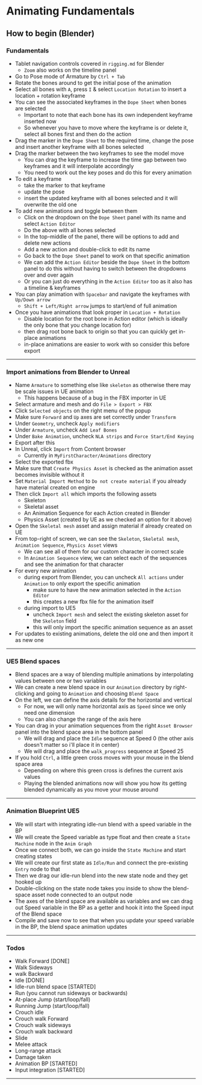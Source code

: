 # Animating Fundamentals

## How to begin (Blender)

### Fundamentals

- Tablet navigation controls covered in `rigging.md` for Blender
  - `Zoom` also works on the timeline panel
- Go to Pose mode of Armature by `Ctrl + Tab`
- Rotate the bones around to get the initial pose of the animation
- Select all bones with `A`, press `I` & select `Location Rotation` to insert a location + rotation keyframe
- You can see the associated keyframes in the `Dope Sheet` when bones are selected
  - Important to note that each bone has its own independent keyframe inserted now
  - So whenever you have to move where the keyframe is or delete it, select all bones first and then do the action
- Drag the marker in the `Dope Sheet` to the required time, change the pose and insert another keyframe with all bones selected
- Drag the marker between the two keyframes to see the model move
  - You can drag the keyframe to increase the time gap between two keyframes and it will interpolate accordingly
  - You need to work out the key poses and do this for every animation
- To edit a keyframe
  - take the marker to that keyframe
  - update the pose
  - insert the updated keyframe with all bones selected and it will overwrite the old one
- To add new animations and toggle between them
  - Click on the dropdown on the `Dope Sheet` panel with its name and select `Action Editor`
  - Do the above with all bones selected
  - In the top-middle of the panel, there will be options to add and delete new actions
  - Add a new action and double-click to edit its name
  - Go back to the `Dope Sheet` panel to work on that specific animation
  - We can add the `Action Editor` beside the `Dope Sheet` in the bottom panel to do this without having to switch between the dropdowns over and over again
  - Or you can just do everything in the `Action Editor` too as it also has a timeline & keyframes
- You can play animation with `Spacebar` and navigate the keyframes with `Up/Down arrow`
  - `Shift + Left/Right arrow` jumps to start/end of full animation
- Once you have animations that look proper in `Location + Rotation`
  - Disable location for the root bone in Action editor (which is ideally the only bone that you change location for)
  - then drag root bone back to origin so that you can quickly get in-place animations
  - in-place animations are easier to work with so consider this before export

---

### Import animations from Blender to Unreal

- Name `Armature` to something else like `skeleton` as otherwise there may be scale issues in UE animation
  - This happens because of a bug in the FBX importer in UE
- Select armature and mesh and do `File > Export > FBX`
- Click `Selected objects` on the right menu of the popup
- Make sure `Forward` and `Up` axes are set correctly under `Transform`
- Under `Geometry`, uncheck `Apply modifiers`
- Under `Armature`, uncheck `Add Leaf Bones`
- Under `Bake Animation`, uncheck `NLA strips` and `Force Start/End Keying`
- Export after this
- In Unreal, click `Import` from Content browser
  - Currently in `MyFirstCharacter/Animations` directory
- Select the exported fbx
- Make sure that `Create Physics Asset` is checked as the animation asset becomes invisible without it
- Set `Material Import Method` to `Do not create material` if you already have material created on engine
- Then click `Import all` which imports the following assets
  - Skeleton 
  - Skeletal asset
  - An Animation Sequence for each Action created in Blender
  - Physics Asset (created by UE as we checked an option for it above)
- Open the `Skeletal mesh` asset and assign material if already created on UE
- From top-right of screen, we can see the `Skeleton`, `Skeletal mesh`, `Animation Sequence`, `Physics Asset` views
  - We can see all of them for our custom character in correct scale
  - In `Animation Sequence` view, we can select each of the sequences and see the animation for that character
- For every new animation
  - during export from Blender, you can uncheck `All actions` under `Animation` to only export the specific animation
    - make sure to have the new animation selected in the `Action Editor`
    - this creates a new fbx file for the animation itself
  - during import to UE5
    - uncheck `Import mesh` and select the existing skeleton asset for the `Skeleton` field
    - this will only import the specific animation sequence as an asset
- For updates to existing animations, delete the old one and then import it as new one

---

### UE5 Blend spaces

- Blend spaces are a way of blending multiple animations by interpolating values between one or two variables
- We can create a new blend space in our `Animation` directory by right-clicking and going to `Animation` and choosing `Blend Space`
- On the left, we can define the axis details for the horizontal and vertical
  - For now, we will only name horizontal axis as `Speed` since we only need one dimension
  - You can also change the range of the axis here
- You can drag in your animation sequences from the right `Asset Browser` panel into the blend space area in the bottom panel
  - We will drag and place the `Idle` sequence at Speed 0 (the other axis doesn't matter so i'll place it in center)
  - We will drag and place the `walk_progress` sequence at Speed 25
- If you hold `Ctrl`, a little green cross moves with your mouse in the blend space area
  - Depending on where this green cross is defines the current axis values
  - Playing the blended animations now will show you how its getting blended dynamically as you move your mouse around

---

### Animation Blueprint UE5

- We will start with integrating idle-run blend with a speed variable in the BP
- We will create the Speed variable as type float and then create a `State Machine` node in the `Anim Graph`
- Once we connect both, we can go inside the `State Machine` and start creating states
- We will create our first state as `Idle/Run` and connect the pre-existing `Entry` node to that
- Then we drag our idle-run blend into the new state node and they get hooked up
- Double-clicking on the state node takes you inside to show the blend-space asset node connected to an output node
- The axes of the blend space are available as variables and we can drag out Speed variable in the BP as a getter and hook it into the Speed input of the Blend space
- Compile and save now to see that when you update your speed variable in the BP, the blend space animation updates

---

### Todos

- Walk Forward [DONE]
- Walk Sideways
- walk Backward
- Idle [DONE]
- Idle-run blend space [STARTED]
- Run (you cannot run sideways or backwards)
- At-place Jump (start/loop/fall)
- Running Jump (start/loop/fall)
- Crouch idle
- Crouch walk Forward
- Crouch walk sideways
- Crouch walk backward
- Slide
- Melee attack
- Long-range attack
- Damage taken
- Animation BP [STARTED]
- Input integration [STARTED]

---
